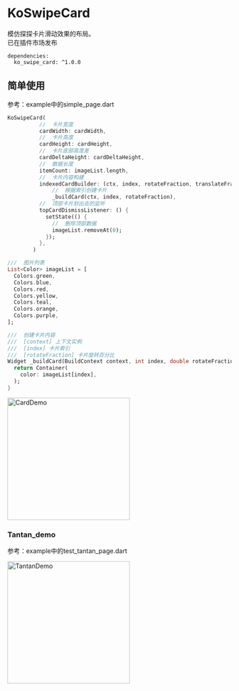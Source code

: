 # KoSwipeCard

模仿探探卡片滑动效果的布局。<br>
已在插件市场发布
```
dependencies:
  ko_swipe_card: ^1.0.0
```



## 简单使用
参考：example中的simple_page.dart

```dart
KoSwipeCard(
          //  卡片宽度
          cardWidth: cardWidth,
          //  卡片高度
          cardHeight: cardHeight,
          //  卡片底部高度差
          cardDeltaHeight: cardDeltaHeight,
          //  数据长度
          itemCount: imageList.length,
          //  卡片内容构建
          indexedCardBuilder: (ctx, index, rotateFraction, translateFraction) =>
              //  根据索引创建卡片
              _buildCard(ctx, index, rotateFraction),
          //  顶部卡片划出去的监听
          topCardDismissListener: () {
            setState(() {
              //  删除顶部数据
              imageList.removeAt(0);
            });
          },
        )

///  图片列表
List<Color> imageList = [
  Colors.green,
  Colors.blue,
  Colors.red,
  Colors.yellow,
  Colors.teal,
  Colors.orange,
  Colors.purple,
];

///  创建卡片内容
///  [context] 上下文实例
///  [index] 卡片索引
///  [rotateFraction] 卡片旋转百分比
Widget _buildCard(BuildContext context, int index, double rotateFraction) {
  return Container(
    color: imageList[index],
  );
}

```

<img src="https://raw.githubusercontent.com/CJR10032/ko_swipe_card/master/example/card_demo.webp" style="width: 275px;" alt="CardDemo">


### Tantan_demo
参考：example中的test_tantan_page.dart

<img src="https://raw.githubusercontent.com/CJR10032/ko_swipe_card/master/example/tantan_demo.webp" style="width: 275px;" alt="TantanDemo">

